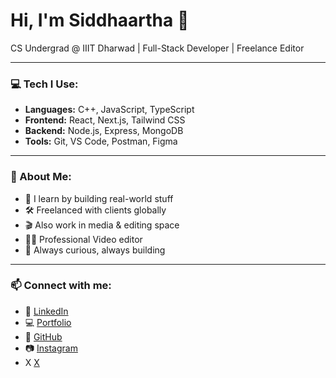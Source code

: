 # Hi, I'm Siddhaartha 👋  
CS Undergrad @ IIIT Dharwad | Full-Stack Developer | Freelance Editor

---

### 💻 Tech I Use:
- **Languages:** C++, JavaScript, TypeScript
- **Frontend:** React, Next.js, Tailwind CSS
- **Backend:** Node.js, Express, MongoDB
- **Tools:** Git, VS Code, Postman, Figma

---

### 🚀 About Me:
- 🧠 I learn by building real-world stuff  
- 🛠️ Freelanced with clients globally  
- 🎬 Also work in media & editing space
- 👨‍💻 Professional Video editor
- 🧩 Always curious, always building

---

### 📫 Connect with me:
- 🔗 [LinkedIn](https://www.linkedin.com/in/siddhaartha-bs-041063364/)  
- 💻 [Portfolio](https://sidlabs.shop)  
- 🐙 [GitHub](https://github.com/siddhaartha-bs)  
- 📷 [Instagram](https://instagram.com/siddhaartha_bs)
- X [X](https://x.com/sid_likescoding)

